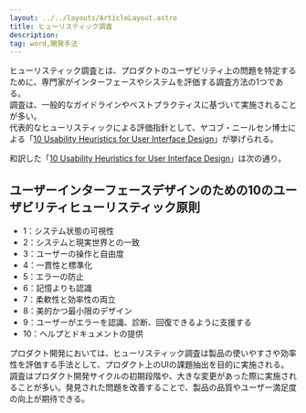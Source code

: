 ```yaml
---
layout: ../../layouts/ArticleLayout.astro
title: ヒューリスティック調査
description:
tag: word,開発手法
---
```


ヒューリスティック調査とは、プロダクトのユーザビリティ上の問題を特定するために、専門家がインターフェースやシステムを評価する調査方法の1つである。  
調査は、一般的なガイドラインやベストプラクティスに基づいて実施されることが多い。  
代表的なヒューリスティックによる評価指針として、ヤコブ・ニールセン博士による「[10 Usability Heuristics for User Interface Design](https://www.nngroup.com/articles/ten-usability-heuristics/)」が挙げられる。  

和訳した「[10 Usability Heuristics for User Interface Design](https://www.nngroup.com/articles/ten-usability-heuristics/)」は次の通り。  

## ユーザーインターフェースデザインのための10のユーザビリティヒューリスティック原則
- 1：システム状態の可視性
- 2：システムと現実世界との一致
- 3：ユーザーの操作と自由度
- 4：一貫性と標準化
- 5：エラーの防止
- 6：記憶よりも認識
- 7：柔軟性と効率性の両立
- 8：美的かつ最小限のデザイン
- 9：ユーザーがエラーを認識、診断、回復できるように支援する
- 10：ヘルプとドキュメントの提供

プロダクト開発においては、ヒューリスティック調査は製品の使いやすさや効率性を評価する手法として、プロダクト上のUIの課題抽出を目的に実施される。  
調査はプロダクト開発サイクルの初期段階や、大きな変更があった際に実施されることが多い。発見された問題を改善することで、製品の品質やユーザー満足度の向上が期待できる。  

